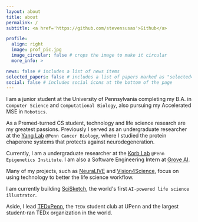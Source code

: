 ```yaml
---
layout: about
title: about
permalink: /
subtitle: <a href='https://github.com/stevensusas'>Github</a>

profile:
  align: right
  image: prof_pic.jpg
  image_circular: false # crops the image to make it circular
  more_info: >

news: false # includes a list of news items
selected_papers: false # includes a list of papers marked as "selected={true}"
social: false # includes social icons at the bottom of the page
---
```


I am a junior student at the University of Pennsylvania completing my B.A. in `Computer Science` and `Computational Biology`, also pursuing my Accelerated MSE in `Robotics`.

As a Premed-turned CS student, technology and life science research are my greatest passions. Previously I served as an undergraduate researcher at the [Yang Lab](https://www.med.upenn.edu/yanglab/) `@Penn Cancer Biology`, where I studied the protein chaperone systems that protects against neurodegeneration. 

Currently, I am a undergraduate researcher at the [Korb Lab](https://www.korblab.com/) `@Penn Epigenetics Institute`. I am also a Software Engineering Intern at [Grove AI](https://grovetrials.com/).

Many of my projects, such as [NeuraLIVE](https://github.com/stevensusas/NeuraLIVE) and [Vision4Science](https://github.com/stevensusas/Vision4Science-HackPrinceton), focus on using technology to better the life science workflow. 

I am currently building [SciSketch](https://github.com/stevensusas/SciSketch-Summer), the world's first `AI-powered life science illustrator`.

Aside, I lead [TEDxPenn](https://www.tedx-penn.com/), the `TEDx` student club at UPenn and the largest student-ran TEDx organization in the world.